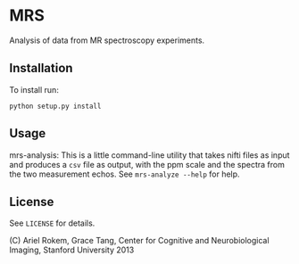 MRS
===

Analysis of data from MR spectroscopy experiments.


Installation
---------
To install run:

    python setup.py install


Usage
-----

mrs-analysis: This is a little command-line utility that takes nifti files as
input and produces a `csv` file as output, with the ppm scale and the spectra
from the two measurement echos. See `mrs-analyze --help` for help. 

License
------
See `LICENSE` for details. 

(C) Ariel Rokem, Grace Tang, Center for Cognitive and Neurobiological Imaging,
Stanford University 2013

